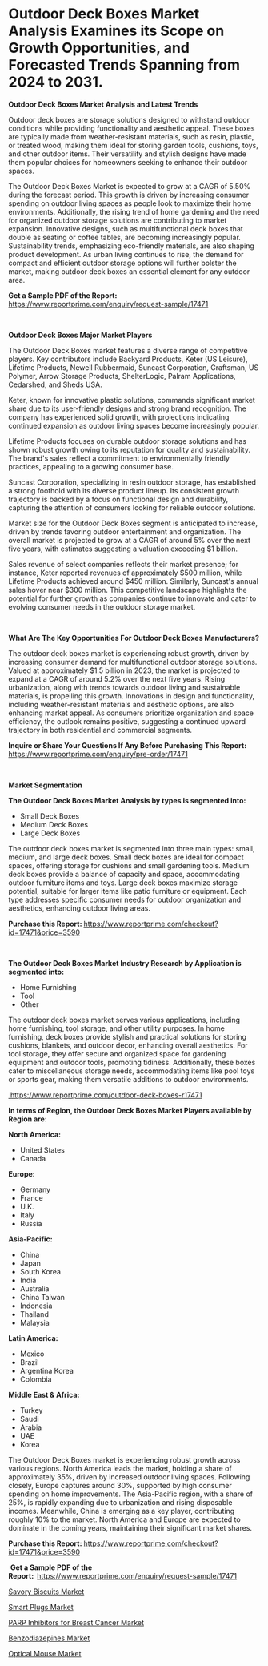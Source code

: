 <p><h1>Outdoor Deck Boxes Market Analysis Examines its Scope on Growth Opportunities, and Forecasted Trends Spanning from 2024 to 2031.</h1></p><p><strong>Outdoor Deck Boxes Market Analysis and Latest Trends</strong></p>
<p><p>Outdoor deck boxes are storage solutions designed to withstand outdoor conditions while providing functionality and aesthetic appeal. These boxes are typically made from weather-resistant materials, such as resin, plastic, or treated wood, making them ideal for storing garden tools, cushions, toys, and other outdoor items. Their versatility and stylish designs have made them popular choices for homeowners seeking to enhance their outdoor spaces.</p><p>The Outdoor Deck Boxes Market is expected to grow at a CAGR of 5.50% during the forecast period. This growth is driven by increasing consumer spending on outdoor living spaces as people look to maximize their home environments. Additionally, the rising trend of home gardening and the need for organized outdoor storage solutions are contributing to market expansion. Innovative designs, such as multifunctional deck boxes that double as seating or coffee tables, are becoming increasingly popular. Sustainability trends, emphasizing eco-friendly materials, are also shaping product development. As urban living continues to rise, the demand for compact and efficient outdoor storage options will further bolster the market, making outdoor deck boxes an essential element for any outdoor area.</p></p>
<p><strong>Get a Sample PDF of the Report:&nbsp;</strong> <a href="https://www.reportprime.com/enquiry/request-sample/17471?utm_campaign=12&utm_medium=2&utm_source=Github&utm_content=ia&utm_term=19112024&utm_id=outdoor-deck-boxes">https://www.reportprime.com/enquiry/request-sample/17471</a></p>
<p>&nbsp;</p>
<p><strong>Outdoor Deck Boxes Major Market Players</strong></p>
<p><p>The Outdoor Deck Boxes market features a diverse range of competitive players. Key contributors include Backyard Products, Keter (US Leisure), Lifetime Products, Newell Rubbermaid, Suncast Corporation, Craftsman, US Polymer, Arrow Storage Products, ShelterLogic, Palram Applications, Cedarshed, and Sheds USA.</p><p>Keter, known for innovative plastic solutions, commands significant market share due to its user-friendly designs and strong brand recognition. The company has experienced solid growth, with projections indicating continued expansion as outdoor living spaces become increasingly popular.</p><p>Lifetime Products focuses on durable outdoor storage solutions and has shown robust growth owing to its reputation for quality and sustainability. The brand's sales reflect a commitment to environmentally friendly practices, appealing to a growing consumer base.</p><p>Suncast Corporation, specializing in resin outdoor storage, has established a strong foothold with its diverse product lineup. Its consistent growth trajectory is backed by a focus on functional design and durability, capturing the attention of consumers looking for reliable outdoor solutions.</p><p>Market size for the Outdoor Deck Boxes segment is anticipated to increase, driven by trends favoring outdoor entertainment and organization. The overall market is projected to grow at a CAGR of around 5% over the next five years, with estimates suggesting a valuation exceeding $1 billion.</p><p>Sales revenue of select companies reflects their market presence; for instance, Keter reported revenues of approximately $500 million, while Lifetime Products achieved around $450 million. Similarly, Suncast's annual sales hover near $300 million. This competitive landscape highlights the potential for further growth as companies continue to innovate and cater to evolving consumer needs in the outdoor storage market.</p></p>
<p>&nbsp;</p>
<p><strong>What Are The Key Opportunities For Outdoor Deck Boxes Manufacturers?</strong></p>
<p><p>The outdoor deck boxes market is experiencing robust growth, driven by increasing consumer demand for multifunctional outdoor storage solutions. Valued at approximately $1.5 billion in 2023, the market is projected to expand at a CAGR of around 5.2% over the next five years. Rising urbanization, along with trends towards outdoor living and sustainable materials, is propelling this growth. Innovations in design and functionality, including weather-resistant materials and aesthetic options, are also enhancing market appeal. As consumers prioritize organization and space efficiency, the outlook remains positive, suggesting a continued upward trajectory in both residential and commercial segments.</p></p>
<p><strong>Inquire or Share Your Questions If Any Before Purchasing This Report:</strong> <a href="https://www.reportprime.com/enquiry/pre-order/17471?utm_campaign=12&utm_medium=2&utm_source=Github&utm_content=ia&utm_term=19112024&utm_id=outdoor-deck-boxes">https://www.reportprime.com/enquiry/pre-order/17471</a></p>
<p>&nbsp;</p>
<p><strong>Market Segmentation</strong></p>
<p><strong>The Outdoor Deck Boxes Market Analysis by types is segmented into:</strong></p>
<p><ul><li>Small Deck Boxes</li><li>Medium Deck Boxes</li><li>Large Deck Boxes</li></ul></p>
<p><p>The outdoor deck boxes market is segmented into three main types: small, medium, and large deck boxes. Small deck boxes are ideal for compact spaces, offering storage for cushions and small gardening tools. Medium deck boxes provide a balance of capacity and space, accommodating outdoor furniture items and toys. Large deck boxes maximize storage potential, suitable for larger items like patio furniture or equipment. Each type addresses specific consumer needs for outdoor organization and aesthetics, enhancing outdoor living areas.</p></p>
<p><strong>Purchase this Report:&nbsp;</strong><a href="https://www.reportprime.com/checkout?id=17471&price=3590&utm_campaign=12&utm_medium=2&utm_source=Github&utm_content=ia&utm_term=19112024&utm_id=outdoor-deck-boxes">https://www.reportprime.com/checkout?id=17471&price=3590</a></p>
<p>&nbsp;</p>
<p><strong>The Outdoor Deck Boxes Market Industry Research by Application is segmented into:</strong></p>
<p><ul><li>Home Furnishing</li><li>Tool</li><li>Other</li></ul></p>
<p><p>The outdoor deck boxes market serves various applications, including home furnishing, tool storage, and other utility purposes. In home furnishing, deck boxes provide stylish and practical solutions for storing cushions, blankets, and outdoor decor, enhancing overall aesthetics. For tool storage, they offer secure and organized space for gardening equipment and outdoor tools, promoting tidiness. Additionally, these boxes cater to miscellaneous storage needs, accommodating items like pool toys or sports gear, making them versatile additions to outdoor environments.</p></p>
<p><a href="https://www.reportprime.com/outdoor-deck-boxes-r17471?utm_campaign=12&utm_medium=2&utm_source=Github&utm_content=ia&utm_term=19112024&utm_id=outdoor-deck-boxes">&nbsp;https://www.reportprime.com/outdoor-deck-boxes-r17471</a></p>
<p><strong>In terms of Region, the Outdoor Deck Boxes Market Players available by Region are:</strong></p>
<p>
    <p> <strong> North America: </strong>
        <ul>
            <li>United States</li>
            <li>Canada</li>
        </ul>
        </p> 
    <p> <strong> Europe: </strong>
        <ul>
            <li>Germany</li>
            <li>France</li>
            <li>U.K.</li>
            <li>Italy</li>
            <li>Russia</li>
        </ul>
        </p> 
    <p> <strong> Asia-Pacific: </strong>
        <ul>
            <li>China</li>
            <li>Japan</li>
            <li>South Korea</li>
            <li>India</li>
            <li>Australia</li>
            <li>China Taiwan</li>
            <li>Indonesia</li>
            <li>Thailand</li>
            <li>Malaysia</li>
        </ul>
        </p> 
    <p> <strong> Latin America: </strong>
        <ul>
            <li>Mexico</li>
            <li>Brazil</li>
            <li>Argentina Korea</li>
            <li>Colombia</li>
        </ul>
        </p> 
    <p> <strong> Middle East & Africa: </strong>
        <ul>
            <li>Turkey</li>
            <li>Saudi</li>
            <li>Arabia</li>
            <li>UAE</li>
            <li>Korea</li>
        </ul>
    </p>
    </p>
<p><p>The Outdoor Deck Boxes market is experiencing robust growth across various regions. North America leads the market, holding a share of approximately 35%, driven by increased outdoor living spaces. Following closely, Europe captures around 30%, supported by high consumer spending on home improvements. The Asia-Pacific region, with a share of 25%, is rapidly expanding due to urbanization and rising disposable incomes. Meanwhile, China is emerging as a key player, contributing roughly 10% to the market. North America and Europe are expected to dominate in the coming years, maintaining their significant market shares.</p></p>
<p><strong>Purchase this Report: </strong><a href="https://www.reportprime.com/checkout?id=17471&price=3590&utm_campaign=12&utm_medium=2&utm_source=Github&utm_content=ia&utm_term=19112024&utm_id=outdoor-deck-boxes">https://www.reportprime.com/checkout?id=17471&price=3590</a></p>
<p>&nbsp;<strong>Get a Sample PDF of the Report:&nbsp;&nbsp;</strong><a href="https://www.reportprime.com/enquiry/request-sample/17471?utm_campaign=12&utm_medium=2&utm_source=Github&utm_content=ia&utm_term=19112024&utm_id=outdoor-deck-boxes">https://www.reportprime.com/enquiry/request-sample/17471</a></p>
<p><strong></strong></p>
<p><p><a href="https://www.linkedin.com/pulse/global-savory-biscuits-market-pulse-trends-growth-analysis-7eote?utm_campaign=12&utm_medium=2&utm_source=Github&utm_content=ia&utm_term=19112024&utm_id=outdoor-deck-boxes">Savory Biscuits Market</a></p><p><a href="https://www.linkedin.com/pulse/smart-plugs-market-analysis-driving-business-advancement-hfszf?utm_campaign=12&utm_medium=2&utm_source=Github&utm_content=ia&utm_term=19112024&utm_id=outdoor-deck-boxes">Smart Plugs Market</a></p><p><a href="https://issuu.com/reportprime-2/docs/parp-inhibitors-for-breast-cancer-m_d6961b841113fe?utm_campaign=12&utm_medium=2&utm_source=Github&utm_content=ia&utm_term=19112024&utm_id=outdoor-deck-boxes">PARP Inhibitors for Breast Cancer Market</a></p><p><a href="https://issuu.com/reportprime-2/docs/benzodiazepines-market-size-2030.pp_4d23cfee5eca14?utm_campaign=12&utm_medium=2&utm_source=Github&utm_content=ia&utm_term=19112024&utm_id=outdoor-deck-boxes">Benzodiazepines Market</a></p><p><a href="https://github.com/ChiragRP21/Market-Research-Report-List-6/blob/main/optical-mouse-market.md?utm_campaign=12&utm_medium=2&utm_source=Github&utm_content=ia&utm_term=19112024&utm_id=outdoor-deck-boxes">Optical Mouse Market</a></p></p>
